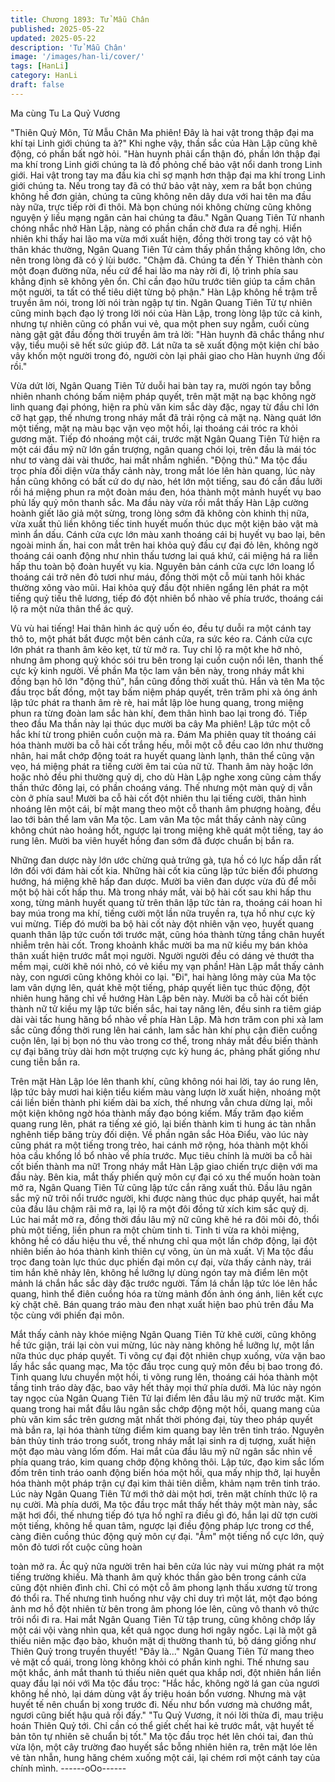 ```yaml
---
title: Chương 1893: Tử Mẫu Chân
published: 2025-05-22
updated: 2025-05-22
description: 'Tử Mẫu Chân'
image: '/images/han-li/cover/'
tags: [HanLi]
category: HanLi
draft: false
---
```


Ma cùng Tu La Quỷ Vương

"Thiên Quỷ Môn, Tử Mẫu Chân Ma phiên! Đây là hai vật trong
thập đại ma khí tại Linh giới chúng ta à?" Khi nghe vậy, thần sắc
của Hàn Lập cũng khẽ động, có phần bất ngờ hỏi.
"Hàn huynh phải cẩn thận đó, phần lớn thập đại ma khí trong Linh
giới chúng ta là đồ phỏng chế bảo vật nổi danh trong Linh giới.
Hai vật trong tay ma đầu kia chỉ sợ mạnh hơn thập đại ma khí
trong Linh giới chúng ta. Nếu trong tay đã có thứ bảo vật này, xem
ra bắt bọn chúng không hề đơn giản, chúng ta cũng không nên
dây dưa với hai tên ma đầu này nữa, trực tiếp rời đi thôi. Mà bọn
chúng nói không chừng cũng không nguyện ý liều mạng ngăn cản
hai chúng ta đâu." Ngân Quang Tiên Tử nhanh chóng nhắc nhở
Hàn Lập, nàng có phần chần chờ đưa ra đề nghị.
Hiển nhiên khi thấy hai lão ma vừa mới xuất hiện, đồng thời trong
tay có vật hộ thân khác thường, Ngân Quang Tiên Tử cảm thấy
phần thắng không lớn, cho nên trong lòng đã có ý lùi bước.
"Chậm đã. Chúng ta đến Ỷ Thiên thành còn một đoạn đường nữa,
nếu cứ để hai lão ma này rời đi, lộ trình phía sau khẳng định sẽ
không yên ổn. Chỉ cần đạo hữu trước tiên giúp ta cầm chân một
người, ta tất có thể tiêu diệt từng bộ phận." Hàn Lập không hề
trậm trễ truyền âm nói, trong lời nói tràn ngập tự tin.
Ngân Quang Tiên Tử tự nhiên cũng minh bạch đạo lý trong lời nói
của Hàn Lập, trong lòng lập tức cả kinh, nhưng tự nhiên cũng có
phần vui vẻ, qua một phen suy ngẫm, cuối cùng nàng gật gật đầu
đồng thời truyền âm trả lời: "Hàn huynh đã chắc thắng như vậy,
tiểu muội sẽ hết sức giúp đỡ. Lát nữa ta sẽ xuất động một kiện chí
bảo vây khốn một người trong đó, người còn lại phải giao cho Hàn
huynh ứng đối rồi."

Vừa dứt lời, Ngân Quang Tiên Tử duỗi hai bàn tay ra, mười ngón
tay bỗng nhiên nhanh chóng bấm niệm pháp quyết, trên mặt mặt
nạ bạc không ngờ linh quang đại phóng, hiện ra phù văn kim sắc
dày đặc, ngay từ đầu chỉ lớn cỡ hạt gạp, thế nhưng trong nháy
mắt đã trải rộng cả mặt nạ.
Nàng quát lớn một tiếng, mặt nạ màu bạc vặn vẹo một hồi, lại
thoáng cái tróc ra khỏi gương mặt.
Tiếp đó nhoáng một cái, trước mặt Ngân Quang Tiên Tử hiện ra
một cái đầu mỹ nữ lớn gần trượng, ngân quang chói lọi, trên đầu
là mái tóc như tơ vàng dài vài thước, hai mắt nhắm nghiền.
"Động thủ."
Ma tộc đầu trọc phía đối diện vừa thấy cảnh này, trong mắt lóe lên
hàn quang, lúc này hắn cũng không có bất cứ do dự nào, hét lớn
một tiếng, sau đó cắn đầu lưỡi rồi há miệng phun ra một đoàn
máu đen, hóa thành một mảnh huyết vụ bao phủ lấy quỷ môn
thanh sắc.
Ma đầu này vừa rồi mắt thấy Hàn Lập cường hoành giết lão giả
một sừng, trong lòng sớm đã không còn khinh thị nữa, vừa xuất
thủ liền không tiếc tinh huyết muốn thúc dục một kiện bảo vật mà
mình ẩn dấu.
Cánh cửa cực lớn màu xanh thoáng cái bị huyết vụ bao lại, bên
ngoài minh ấn, hai con mắt trên hai khỏa quỷ đầu cự đại đỏ lên,
không ngờ thoáng cái oanh động như nhìn thấu tương lai quá
khứ, cái miệng há ra liền hấp thu toàn bộ đoàn huyết vụ kia.
Nguyên bản cánh cửa cực lớn loang lổ thoáng cái trở nên đỏ tươi
như máu, đồng thời một cỗ mùi tanh hôi khác thường xông vào
mũi.
Hai khỏa quỷ đầu đột nhiên ngẩng lên phát ra một tiếng quỷ tiếu
thê lương, tiếp đó đột nhiên bổ nhào về phía trước, thoáng cái lộ
ra một nửa thân thể ác quỷ.

Vù vù hai tiếng!
Hai thân hình ác quỷ uốn éo, đều tự duỗi ra một cánh tay thô to,
một phát bắt được một bên cánh cửa, ra sức kéo ra.
Cánh cửa cực lớn phát ra thanh âm kẽo kẹt, từ từ mở ra.
Tuy chỉ lộ ra một khe hở nhỏ, nhưng âm phong quỷ khóc sói tru
bên trong lại cuồn cuộn nổi lên, thanh thế cực kỳ kinh người.
Về phần Ma tộc lam vân bên này, trong nháy mắt khi đồng bạn hô
lớn "động thủ", hắn cũng đồng thời xuất thủ.
Hắn và tên Ma tộc đầu trọc bất đồng, một tay bấm niệm pháp
quyết, trên trăm phi xà óng ánh lập tức phát ra thanh âm rè rè, hai
mắt lập lòe hung quang, trong miệng phun ra từng đoàn lam sắc
hàn khí, đem thân hình bao lại trong đó.
Tiếp theo đầu Ma thần này lại thúc dục mười ba cây Ma phiên!
Lập tức một cỗ hắc khí từ trong phiên cuồn cuộn mà ra. Đám Ma
phiên quay tít thoáng cái hóa thành mười ba cỗ hài cốt trắng hếu,
mỗi một cỗ đều cao lớn như thường nhân, hai mắt chớp động toát
ra huyết quang lành lạnh, thân thể cũng vặn vẹo, há miệng phát
ra tiếng cười êm tai của nữ tử.
Thanh âm này hoặc lớn hoặc nhỏ đều phi thường quỷ dị, cho dù
Hàn Lập nghe xong cũng cảm thấy thần thức đông lại, có phần
choáng váng.
Thế nhưng một màn quỷ dị vẫn còn ở phía sau!
Mười ba cỗ hài cốt đột nhiên thu lại tiếng cười, thân hình nhoáng
lên một cái, bí mật mang theo một cỗ thanh âm phượng hoàng,
đều lao tới bản thể lam vân Ma tộc.
Lam vân Ma tộc mắt thấy cảnh này cũng không chút nào hoảng
hốt, ngược lại trong miệng khẽ quát một tiếng, tay áo rung lên.
Mười ba viên huyết hồng đan sớm đã được chuẩn bị bắn ra.

Những đan dược này lớn ước chừng quả trứng gà, tựa hồ có lực
hấp dẫn rất lớn đối với đám hài cốt kia.
Những hài cốt kia cũng lập tức biến đổi phương hướng, há miệng
khẽ hấp đan dược.
Mười ba viên đan dược vừa đủ để mỗi một bộ hài cốt hấp thu.
Mà trong nháy mắt, vài bộ hài cốt sau khi hấp thu xong, từng
mảnh huyết quang từ trên thân lập tức tản ra, thoáng cái hoan hỉ
bay múa trong ma khí, tiếng cười một lần nữa truyền ra, tựa hồ
như cực kỳ vui mừng.
Tiếp đó mười ba bộ hài cốt này đột nhiên vặn vẹo, huyết quang
quanh thân lập tức cuốn tới trước mặt, cũng hóa thành từng tầng
chân huyết nhiễm trên hài cốt.
Trong khoảnh khắc mười ba ma nữ kiều mỵ bán khỏa thân xuất
hiện trước mắt mọi người.
Người người đều có dáng vẻ thướt tha mềm mại, cười khẽ nói
nhỏ, có vẻ kiều mỵ vạn phần!
Hàn Lập mắt thấy cảnh này, con ngươi cũng không khỏi co lại.
"Đi", hai hàng lông mày của Ma tộc lam vân dựng lên, quát khẽ
một tiếng, pháp quyết liên tục thúc động, đột nhiên hung hăng chỉ
về hướng Hàn Lập bên này.
Mười ba cỗ hài cốt biến thành nữ tử kiều mỵ lập tức biến sắc, hai
tay nâng lên, đều sinh ra tiêm giáp dài vài tấc hung hăng bổ nhào
về phía Hàn Lập.
Mà hơn trăm con phi xà lam sắc cũng đồng thời rung lên hai
cánh, lam sắc hàn khí phụ cận điên cuồng cuộn lên, lại bị bọn nó
thu vào trong cơ thể, trong nháy mắt đều biến thành cự đại băng
trùy dài hơn một trượng cực kỳ hung ác, phảng phất giống như
cung tiễn bắn ra.

Trên mặt Hàn Lập lóe lên thanh khí, cũng không nói hai lời, tay áo
rung lên, lập tức bảy mươi hai kiện tiểu kiếm màu vàng lượn lờ
xuất hiện, nhoáng một cái liền biến thành phi kiếm dài ba xích, thế
nhưng vẫn chưa dừng lại, mỗi một kiện không ngờ hóa thành
mấy đạo bóng kiếm. Mấy trăm đạo kiếm quang rung lên, phát ra
tiếng xé gió, lại biến thành kim ti hung ác tàn nhẫn nghênh tiếp
băng trùy đối diện.
Về phần ngân sắc Hỏa Điểu, vào lúc này cũng phát ra một tiếng
trong trẻo, hai cánh mở rộng, hóa thành một khối hỏa cầu khổng
lồ bổ nhào về phía trước.
Mục tiêu chính là mười ba cỗ hài cốt biến thành ma nữ!
Trong nháy mắt Hàn Lập giao chiến trực diện với ma đầu này.
Bên kia, mắt thấy phiến quỷ môn cự đại có xu thế muốn hoàn
toàn mở ra, Ngân Quang Tiên Tử cũng lập tức cắn răng xuất thủ.
Đầu lâu ngân sắc mỹ nữ trôi nổi trước người, khi được nàng thúc
dục pháp quyết, hai mắt của đầu lâu chậm rãi mở ra, lại lộ ra một
đôi đồng tử xích kim sắc quỷ dị.
Lúc hai mắt mở ra, đồng thời đầu lâu mỹ nữ cũng khẽ hé ra đôi
môi đỏ, thổi phù một tiếng, liền phun ra một chùm tinh ti.
Tinh ti vừa ra khỏi miệng, không hề có dấu hiệu thu về, thế nhưng
chỉ qua một lần chớp động, lại đột nhiên biến ảo hóa thành kình
thiên cự võng, ùn ùn mà xuất.
Vị Ma tộc đầu trọc đang toàn lực thúc dục phiến đại môn cự đại,
vừa thấy cảnh này, trái tim hắn khẽ nhảy lên, không hề lưỡng lự
dùng ngón tay mà điểm lên một mảnh lá chắn hắc sắc dày đặc
trước người.
Tấm lá chắn lập tức lóe lên hắc quang, hình thể điên cuồng hóa
ra từng mảnh đốn ảnh óng ánh, liên kết cực kỳ chặt chẽ.
Bán quang tráo màu đen nhạt xuất hiện bao phủ trên đầu Ma tộc
cùng với phiến đại môn.

Mắt thấy cảnh này khóe miệng Ngân Quang Tiên Tử khẽ cười,
cũng không hề tức giận, trái lại còn vui mừng, lúc này nàng không
hề lưỡng lự, một lần nữa thúc dục pháp quyết.
Ti võng cự đại đột nhiên chụp xuống, vừa vặn bao lấy hắc sắc
quang mạc, Ma tộc đầu trọc cung quỷ môn đều bị bao trong đó.
Tinh quang lưu chuyển một hồi, ti võng rung lên, thoáng cái hóa
thành một tầng tinh tráo dày đặc, bao vây hết thảy mọi thứ phía
dưới.
Mà lúc này ngón tay ngọc của Ngân Quang Tiên Tử lại điểm lên
đầu lâu mỹ nữ trước mặt.
Kim quang trong hai mắt đầu lâu ngân sắc chớp động một hồi,
quang mang của phù văn kim sắc trên gương mặt nhất thời
phóng đại, tùy theo pháp quyết mà bắn ra, lại hóa thành từng
điểm kim quang bay lên trên tinh tráo.
Nguyên bản thủy tinh tráo trong suốt, trong nháy mắt lại sinh ra dị
tượng, xuất hiện một đạo màu vàng lốm đốm.
Hai mắt của đầu lâu mỹ nữ ngân sắc nhìn về phía quang tráo, kim
quang chớp động không thôi.
Lập tức, đạo kim sắc lốm đốm trên tinh tráo oanh động biến hóa
một hồi, qua mấy nhịp thở, lại huyễn hóa thành một pháp trận cự
đại kim thải tiên diễm, khảm nạm trên tinh tráo.
Lúc này Ngân Quang Tiên Tử mới thở dài một hơi, trên mặt chính
thức lộ ra nụ cười.
Mà phía dưới, Ma tộc đầu trọc mắt thấy hết thảy một màn này,
sắc mặt hơi đổi, thế nhưng tiếp đó tựa hồ nghĩ ra điều gì đó, hắn
lại dữ tợn cười một tiếng, không hề quan tâm, ngược lại điều
động pháp lực trong cơ thể, càng điên cuồng thúc động quỷ môn
cự đại.
"Ầm" một tiếng nổ cực lớn, quỷ môn đỏ tươi rốt cuộc cũng hoàn

toàn mở ra.
Ác quỷ nửa người trên hai bên cửa lúc này vui mừng phát ra một
tiếng trường khiếu.
Mà thanh âm quỷ khóc thần gào bên trong cánh cửa cũng đột
nhiên đình chỉ. Chỉ có một cỗ âm phong lạnh thấu xương từ trong
đó thổi ra.
Thế nhưng tình huống như vậy chỉ duy trì một lát, một đạo bóng
ảnh mơ hồ đột nhiên từ bên trong âm phong lóe lên, cũng vô
thanh vô thức trôi nổi đi ra.
Hai mắt Ngân Quang Tiên Tử tập trung, cũng không chớp lấy một
cái vội vàng nhìn qua, kết quả ngọc dung hơi ngây ngốc.
Lại là một gã thiếu niên mặc đạo bào, khuôn mặt dị thường thanh
tú, bộ dáng giống như Thiên Quỷ trong truyền thuyết!
"Đây là..." Ngân Quang Tiên Tử mang theo vẻ mặt cổ quái, trong
lòng không khỏi có phần kinh nghi.
Thế nhưng sau một khắc, ánh mắt thanh tú thiếu niên quét qua
khắp nơi, đột nhiên hắn liền quay đầu lại nói với Ma tộc đầu trọc:
"Hắc hắc, không ngờ lá gan của ngươi không hề nhỏ, lại dám
dùng vật ấy triệu hoán bổn vương. Nhưng mà vật huyết tế nên
chuẩn bị xong trước đi. Nếu như bổn vương mà chướng mắt,
ngươi cũng biết hậu quả rồi đấy."
"Tu Quỷ Vương, ít nói lời thừa đi, mau triệu hoán Thiên Quỷ tới.
Chỉ cần có thể giết chết hai kẻ trước mắt, vật huyết tế bản tôn tự
nhiên sẽ chuẩn bị tốt."
Ma tộc đầu trọc hét lên chói tai, đan thủ vừa lộn, một cây trường
đao huyết sắc bỗng nhiên hiên ra, trên mặt lóe lên vẻ tàn nhẫn,
hung hăng chém xuống một cái, lại chém rơi một cánh tay của
chính mình.
------oOo------
